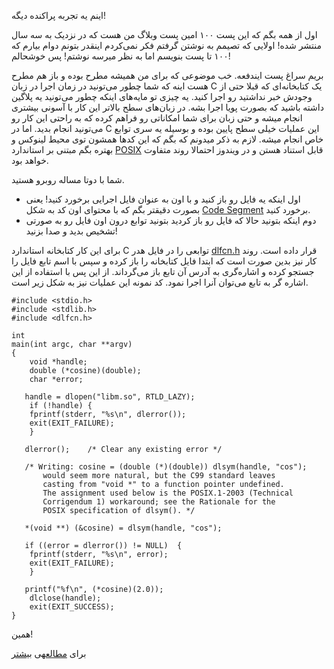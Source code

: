 اینم یه تجربه پراکنده دیگه!

اول از همه بگم که این پست ۱۰۰ امین پست وبلاگ من هست که در نزدیک به سه سال منتشر شده! اولایی که تصیمم به نوشتن گرفتم فکر نمی‌کردم اینقدر بتونم دوام بیارم که ۱۰۰ تا پست بنویسم اما به نظر میرسه نوشتم! پس خوشحالم!

بریم سراغ پست ایندفعه. خب موضوعی که برای من همیشه مطرح بوده و باز هم مطرح هست اینه که شما چطور می‌تونید در زمان اجرا در زبان C یک کتابخانه‌ای که قبلا حتی از وجودش خبر نداشتید رو اجرا کنید. یه چیزی تو مایه‌های اینکه چطور می‌تونید یه پلاگین داشته باشید که بصورت پویا اجرا بشه. در زبان‌های سطح بالاتر این کار با آسونی بیشتری انجام میشه و حتی زبان برای شما امکاناتی رو فراهم کرده که به راحتی این کار رو می‌تونید انجام بدید. اما در C این عملیات خیلی سطح پایین بوده و بوسیله یه سری توابع خاص انجام میشه. لازم به ذکر میدونم که بگم که این کدها همشون توی محیط لینوکس و بهتره بگم مبتنی بر استاندارد [POSIX] قابل استناد هستن و در ویندوز احتمالا روند متفاوت خواهد بود.

شما با دوتا مساله روبرو هستید. 
- اول اینکه یه فایل رو باز کنید و با اون به عنوان فایل اجرایی برخورد کنید! یعنی بصورت دقیقتر بگم که با محتوای اون کد به شکل [Code Segment] برخورد کنید.
- دوم اینکه بتونید حالا که فایل رو باز کردید بتونید توابع درون اون فایل رو به صورتی تشخیص بدید و صدا بزنید!

برای این کار کتابخانه استاندارد C توابعی را در فایل هدر [dlfcn.h] قرار داده است. روند کار نیز بدین صورت است که ابتدا فایل کتابخانه را باز کرده و سپس با اسم تابع فایل را جستجو کرده و اشاره‌گری به آدرس آن تابع باز می‌گرداند. از این پس با استفاده از این اشاره گر به تابع می‌توان آنرا اجرا نمود. کد نمونه این عملیات نیز به شکل زیر است. 

	#include <stdio.h>
	#include <stdlib.h>
	#include <dlfcn.h>

	int
	main(int argc, char **argv)
	{
	    void *handle;
	    double (*cosine)(double);
	    char *error;

	   handle = dlopen("libm.so", RTLD_LAZY);
	    if (!handle) {
		fprintf(stderr, "%s\n", dlerror());
		exit(EXIT_FAILURE);
	    }

	   dlerror();    /* Clear any existing error */

	   /* Writing: cosine = (double (*)(double)) dlsym(handle, "cos");
	       would seem more natural, but the C99 standard leaves
	       casting from "void *" to a function pointer undefined.
	       The assignment used below is the POSIX.1-2003 (Technical
	       Corrigendum 1) workaround; see the Rationale for the
	       POSIX specification of dlsym(). */

	   *(void **) (&cosine) = dlsym(handle, "cos");

	   if ((error = dlerror()) != NULL)  {
		fprintf(stderr, "%s\n", error);
		exit(EXIT_FAILURE);
	    }

	   printf("%f\n", (*cosine)(2.0));
	    dlclose(handle);
	    exit(EXIT_SUCCESS);
	}

همین!

برای [مطالعه]ی [بیشتر]

[POSIX]:https://en.wikipedia.org/wiki/POSIX
[Code Segment]:http://en.wikipedia.org/wiki/Code_segment
[dlfcn.h]:http://linux.die.net/include/dlfcn.h
[مطالعه]:http://tldp.org/HOWTO/Program-Library-HOWTO/dl-libraries.html
[بیشتر]:http://linux.die.net/man/3/dlopen
